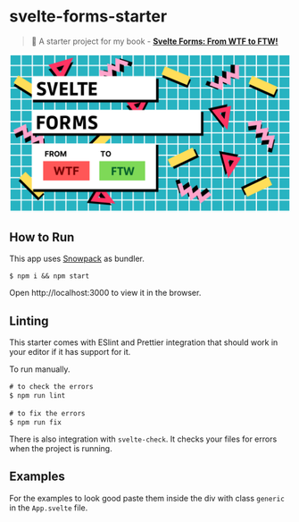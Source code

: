 # svelte-forms-starter

> :green_book: A starter project for my book - [**Svelte Forms: From WTF to FTW!**](https://gumroad.com/l/svelte-forms)

![Svelte Forms Book](svelte-forms.png)

## How to Run

This app uses [Snowpack](https://snowpack.dev) as bundler.

```
$ npm i && npm start
```

Open http://localhost:3000 to view it in the browser.

## Linting

This starter comes with ESlint and Prettier integration that should work in your editor if it has support for it.

To run manually.

```
# to check the errors
$ npm run lint

# to fix the errors
$ npm run fix
```

There is also integration with `svelte-check`. It checks your files for errors when the project is running.

## Examples

For the examples to look good paste them inside the div with class `generic` in the `App.svelte` file.

